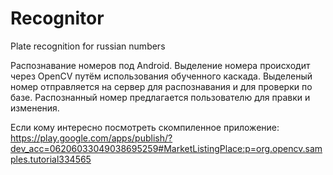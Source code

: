 Recognitor
==========

Plate recognition for russian numbers

Распознавание номеров под Android. Выделение номера происходит через OpenCV путём использования обученного каскада.
Выделеный номер отправляется на сервер для распознавания и для проверки по базе. Распознанный номер предлагается пользователю для правки и изменения.

Если кому интересно посмотреть скомпиленное приложение:
https://play.google.com/apps/publish/?dev_acc=06206033049038695259#MarketListingPlace:p=org.opencv.samples.tutorial334565
